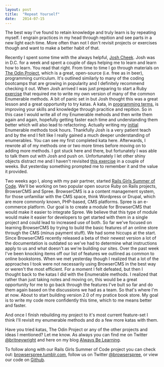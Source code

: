 ```yaml
---
layout: post
title:  "Repeat Yourself"
date:   2014-07-15
---
```


The best way I've found to retain knowledge and truly learn is by repeating myself. I engrain practices in my head through repition and see parts in a new light each time. More often than not I don't revisit projects or exercises though and want to make a better habit of that. 

Recently I spent some time with the always helpful, [Josh Cheek](http://twitter.com/josh_cheek). Josh was in D.C. for a week and spent a couple of days helping me to learn and learn how to learn. You read that right. From time to time I go through materials on [The Odin Project](http://www.theodinproject.com), which is a great, open-source (i.e. free as in beer), programming curriculum. It's outlined similarly to many of the coding bootcamps that are growing in popularity and I definitely recommend checking it out. When Josh arrived I was just preparing to start a Ruby [exercise](http://www.theodinproject.com/ruby-programming/advanced-building-blocks) that required me to write my own version of many of the common Enumerable methods. A bit of panic set in but Josh thought this was a great lesson and a great opportunity to try katas. A kata, in [programming terms]('http://en.wikipedia.org/wiki/Kata_(programming)'), is improving your skills and knowledge through pracitice and repition. So in this case I would write all of my Enumerable mehods and then write them again and again, hopefully getting faster each time and understanding them better which will also lead to refactoring. Actually writing my [initial](https://github.com/britneywright/my_enumerable) Enumerable methods took hours. Thankfully Josh is a very patient teach and by the end I felt like I really gained a much deeper understanding of enumerables. You can see my first completed kata here. Afterwards, I rewrote all of my methods one or two more times before moving on to adding more methods. I got stuck here and there, but fortunately I was able to talk them out with Josh and push on. Unfortunately I let other shiny objects distract me and I haven't revisited [this exercise](https://github.com/britneywright/my_enumerable_2) in a couple of weeks. But yesterday something prompted me to remember it and the value it provided.

Two weeks ago I, along with my pair partner, started [Rails Girls Summer of Code](http://railsgirlssummerofcode.org/). We'll be working on two popular open source Ruby on Rails projects, BrowserCMS and Spree. BrowserCMS is a a content management system, for those unfamiliar with the CMS space, think Wordpress or Drupal, which are more commonly known, PHP-based, CMS platforms. Spree is an e-commerce platform. Our goal is to create a module for BrowserCMS that would make it easier to integrate Spree. We believe that this type of module would make it easier for developers to get started with them in a single project and could lead to increased use of both. So far we've focused on learning BrowserCMS by trying to build the basic features of an online store through the CMS (minus payment stuff). We had some hiccups at the start. Since BrowserCMS recently released a beta of their newest version a lot of the documentation is outdated so we've had to determine what instructions apply to us and what doesn't as we're building our sites. Over the past week I've been knocking items off our list of features we outlined as common to online bookstores. When we met yesterday though I realized that a lot of the approaches I took were not necessarily using BrowserCMS in the best way or weren't the most efficient. For a moment I felt defeated, but then I thought back to the katas I did with the Enumerable methods. I realized that rather than just taking notes and moving on, this would be a great opportunity for me to go back through the features I've bult so far and do them again based on the discussions we had as a team. So that's where I'm at now. About to start building version 2.0 of my pratice book store. My goal is to write my code more confidently this time, which to me means better and faster.

And once I finish rebuilding my project to it's most current feature-set I think I'll revisit my enumerable methods and do a few more katas with them.

Have you tried katas, The Odin Project or any of the other projects and ideas I mentioned? Let me know. As always you can find me on Twitter [@britneywright](http://twitter.com/britneywright) and here on my blog [Always Be Learning](http://alwaysbelearning.co).

To follow along with our Rails Girls Summer of Code project you can check out: [browserspree.tumblr.com](browserspree.tumblr.com), follow us on Twitter [@browserspree](http://twitter.com/browserspree), or view our code on [Github](https://github.com/browserspree).     